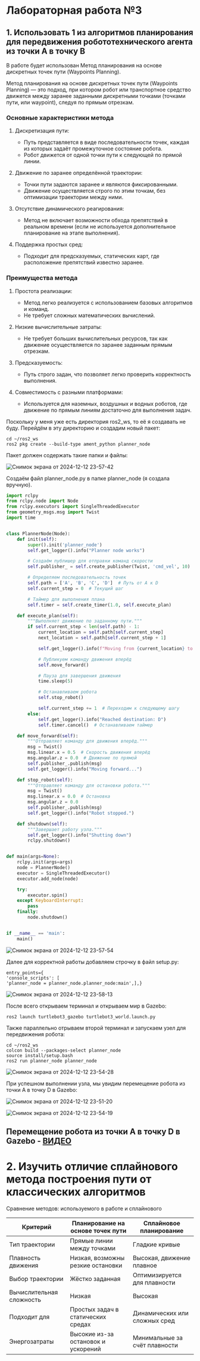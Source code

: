 # Лабораторная работа №3

## 1. Использовать 1 из алгоритмов планирования для передвижения робототехнического агента из точки А в точку В

В работе будет использован Метод планирования на основе дискретных точек пути (Waypoints Planning).

Метод планирования на основе дискретных точек пути (Waypoints Planning) — это подход, при котором робот или транспортное средство движется между заранее заданными дискретными точками (точками пути, или waypoint), следуя по прямым отрезкам.

### Основные характеристики метода

1. Дискретизация пути:
   - Путь представляется в виде последовательности точек, каждая из которых задаёт промежуточное состояние робота.
   - Робот движется от одной точки пути к следующей по прямой линии.

2. Движение по заранее определённой траектории:
   - Точки пути задаются заранее и являются фиксированными.
   - Движение осуществляется строго по этим точкам, без оптимизации траектории между ними.

3. Отсутствие динамического реагирования:
   - Метод не включает возможности обхода препятствий в реальном времени (если не используется дополнительное планирование на этапе выполнения).

4. Поддержка простых сред:
   - Подходит для предсказуемых, статических карт, где расположение препятствий известно заранее.


### Преимущества метода

1. Простота реализации:
   - Метод легко реализуется с использованием базовых алгоритмов и команд.
   - Не требует сложных математических вычислений.

2. Низкие вычислительные затраты:
   - Не требует больших вычислительных ресурсов, так как движение осуществляется по заранее заданным прямым отрезкам.

3. Предсказуемость:
   - Путь строго задан, что позволяет легко проверить корректность выполнения.

4. Совместимость с разными платформами:
   - Используется для наземных, воздушных и водных роботов, где движение по прямым линиям достаточно для выполнения задач.
  

Поскольку у меня уже есть директория ros2_ws, то её я создавать не буду. Перейдём в эту директорию и создадим новый пакет:
```
cd ~/ros2_ws
ros2 pkg create --build-type ament_python planner_node
```
Пакет должен содержать такие папки и файлы:

![Снимок экрана от 2024-12-12 23-57-42](https://github.com/user-attachments/assets/efd89952-cf8d-4313-809b-361da7ec968e)


Создаём файл planner_node.py в папке planner_node (я создала вручную).
```Python
import rclpy
from rclpy.node import Node
from rclpy.executors import SingleThreadedExecutor
from geometry_msgs.msg import Twist
import time


class PlannerNode(Node):
    def init(self):
        super().init('planner_node')
        self.get_logger().info("Planner node works")

        # Создаём публишер для отправки команд скорости
        self.publisher_ = self.create_publisher(Twist, 'cmd_vel', 10)

        # Определяем последовательность точек
        self.path = ['A', 'B', 'C', 'D']  # Путь от A к D
        self.current_step = 0  # Текущий шаг

        # Таймер для выполнения плана
        self.timer = self.create_timer(1.0, self.execute_plan)

    def execute_plan(self):
        """Выполняет движение по заданному пути."""
        if self.current_step < len(self.path) - 1:
            current_location = self.path[self.current_step]
            next_location = self.path[self.current_step + 1]

            self.get_logger().info(f"Moving from {current_location} to {next_location}")

            # Публикуем команду движения вперёд
            self.move_forward()

            # Пауза для завершения движения
            time.sleep(5)

            # Останавливаем робота
            self.stop_robot()

            self.current_step += 1  # Переходим к следующему шагу
        else:
            self.get_logger().info("Reached destination: D")
            self.timer.cancel()  # Останавливаем таймер

    def move_forward(self):
        """Отправляет команду для движения вперёд."""
        msg = Twist()
        msg.linear.x = 0.5  # Скорость движения вперёд
        msg.angular.z = 0.0  # Движение по прямой
        self.publisher_.publish(msg)
        self.get_logger().info("Moving forward...")

    def stop_robot(self):
        """Отправляет команду для остановки робота."""
        msg = Twist()
        msg.linear.x = 0.0  # Остановка
        msg.angular.z = 0.0
        self.publisher_.publish(msg)
        self.get_logger().info("Robot stopped.")

    def shutdown(self):
        """Завершает работу узла."""
        self.get_logger().info("Shutting down")
        rclpy.shutdown()


def main(args=None):
    rclpy.init(args=args)
    node = PlannerNode()
    executor = SingleThreadedExecutor()
    executor.add_node(node)

    try:
        executor.spin()
    except KeyboardInterrupt:
        pass
    finally:
        node.shutdown()


if __name__ == 'main':
    main()
```

![Снимок экрана от 2024-12-12 23-57-54](https://github.com/user-attachments/assets/10dd1563-0a8e-4c60-9aed-82d8f9cb52ed)

Далее для корректной работы добавляем строчку в файл setup.py:
```
entry_points={
'console_scripts': [
'planner_node = planner_node.planner_node:main',],}
```

![Снимок экрана от 2024-12-12 23-58-13](https://github.com/user-attachments/assets/2797ff64-3b71-41ec-9f91-ba2b2f7fa116)

После всего открываем терминал и открываем мир в Gazebo:
```
ros2 launch turtlebot3_gazebo turtlebot3_world.launch.py
```

Также параллельно отрываем второй терминал и запускаем узел для передвижения робота:
```
cd ~/ros2_ws
colcon build --packages-select planner_node
source install/setup.bash
ros2 run planner_node planner_node
```

![Снимок экрана от 2024-12-12 23-54-28](https://github.com/user-attachments/assets/53762559-ebd7-4102-8a64-c5ab8b65d99c)

При успешном выполнении узла, мы увидим перемещение робота из точки A в точку D в Gazebo:

![Снимок экрана от 2024-12-12 23-51-20](https://github.com/user-attachments/assets/b71f2509-6c30-4b56-a121-15e9793f2a8c)

![Снимок экрана от 2024-12-12 23-54-19](https://github.com/user-attachments/assets/03d98a8b-0328-4e4c-91fd-07fd3e41ecce)


## Перемещение робота из точки A в точку D в Gazebo - [ВИДЕО](https://disk.yandex.ru/i/wiw3wmVx50ojCg)


# 2. Изучить отличие сплайнового метода построения пути от классических алгоритмов

Сравнение методов: используемого в работе и сплайнового

| Критерий                 | Планирование на основе точек пути     | Сплайновое планирование            |
|--------------------------|---------------------------------------|------------------------------------|
| Тип траектории           | Прямые линии между точками            | Гладкие кривые                     |
| Плавность движения       | Низкая, возможны резкие остановки     | Высокая, движение плавное          |
| Выбор траектории         | Жёстко заданная                       | Оптимизируется для плавности       |
| Вычислительная сложность | Низкая                                | Высокая                            |
| Подходит для             | Простых задач в статических средах    | Динамических или сложных сред      |
| Энергозатраты            | Высокие из-за остановок и ускорений   | Минимальные за счёт плавности      |


